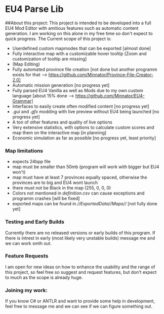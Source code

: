 # EU4 Parse Lib

##About this project:
This project is intended to be developed into a full EU4 Mod Editor with amitious features such as automatic content generation.
I am working on this alone in my free time so don't expect to quick progress.
The Current scope of this project is:
* Userdefined custom mapmodes that can be exported [almost done]
* Fully interactive map with a customizable hover tooltip [Zoom and customization of tooltip are missing]
* (Map Editing)
* Fully automated province file creation [not done but another programm exists for that --> https://github.com/Minnator/Province-File-Creator-2.0]
* Automatic mission generation [no progress yet]
* Fully parsed EU4 Vanilla as well as Mods due to my own custom language [about 15% done --> https://github.com/Minnator/EU4-Grammar]
* Interfaces to easily create often modified content [no progress yet]
* _.gui_ and _.gfx_ modding with live preview without EU4 being launched [no progress yet]
* A ton of other features and quality of live options
* Very extensive statistics, with options to calculate custom scores and map them on the interactive map [in planning]
* Economic simulation as far as possible [no progress yet, least priority]

### Map limitations
- expects 24bpp file
- map must be smaller than 50mb (program will work with bigger but EU4 won't)
- map must have at least 7 provinces equally spaced, otherwise the provinces are to big and EU4 wont launch
- there must not be Black in the map (255, 0, 0, 0)
- Colors not mentioned in _definition.csv_ can cause exceptions and programm crashes [will be fixed]
- exported maps can be found in _<programmLocation>//ExportedData//Maps//<name>_ [not fully done yet]

### Testing and Early Builds
Currently there are no released versions or early builds of this program.
If there is intrest in early (most likely very unstable builds) message me and we can work smth out.

### Feature Requests
I am open for new ideas on how to enhance the usability and the range of this project, so feel free so suggest and request features, but don't expect to much as the scope is already huge.

### Joining my work:
If you know C# or ANTLR and want to provide some help in development, feel free to message me and we can see if we can figure something out.
